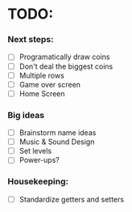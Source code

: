# TODO:

### Next steps:

- [ ] Programatically draw coins
- [ ] Don't deal the biggest coins
- [ ] Multiple rows
- [ ] Game over screen
- [ ] Home Screen

### Big ideas

- [ ] Brainstorm name ideas
- [ ] Music & Sound Design
- [ ] Set levels
- [ ] Power-ups?

### Housekeeping:

- [ ] Standardize getters and setters